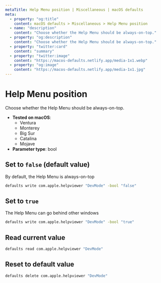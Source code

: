 ```yaml
---
metaTitle: Help Menu position | Miscellaneous | macOS defaults
meta:
  - property: "og:title"
    content: macOS defaults > Miscellaneous > Help Menu position
  - name: "description"
    content: "Choose whether the Help Menu should be always-on-top."
  - property: "og:description"
    content: "Choose whether the Help Menu should be always-on-top."
  - property: "twitter:card"
    content: "summary"
  - property: "twitter:image"
    content: "https://macos-defaults.netlify.app/media-1x1.webp"
  - property: "og:image"
    content: "https://macos-defaults.netlify.app/media-1x1.jpg"
---
```

# Help Menu position

Choose whether the Help Menu should be always-on-top.

<!-- break lists -->

- **Tested on macOS**:
  * Ventura
  * Monterey
  * Big Sur
  * Catalina
  * Mojave
- **Parameter type**: bool

## Set to `false` (default value)

By default, the Help Menu is always-on-top

```bash
defaults write com.apple.helpviewer "DevMode" -bool "false" 
```

## Set to `true`

The Help Menu can go behind other windows

```bash
defaults write com.apple.helpviewer "DevMode" -bool "true" 
```

## Read current value
```bash
defaults read com.apple.helpviewer "DevMode"
```

## Reset to default value
```bash
defaults delete com.apple.helpviewer "DevMode"
```
